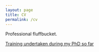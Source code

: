 ```yaml
---
layout: page
title: CV
permalink: /cv
---
```

Professional fluffbucket.

[Training undertaken during my PhD so far](/cv/training)
